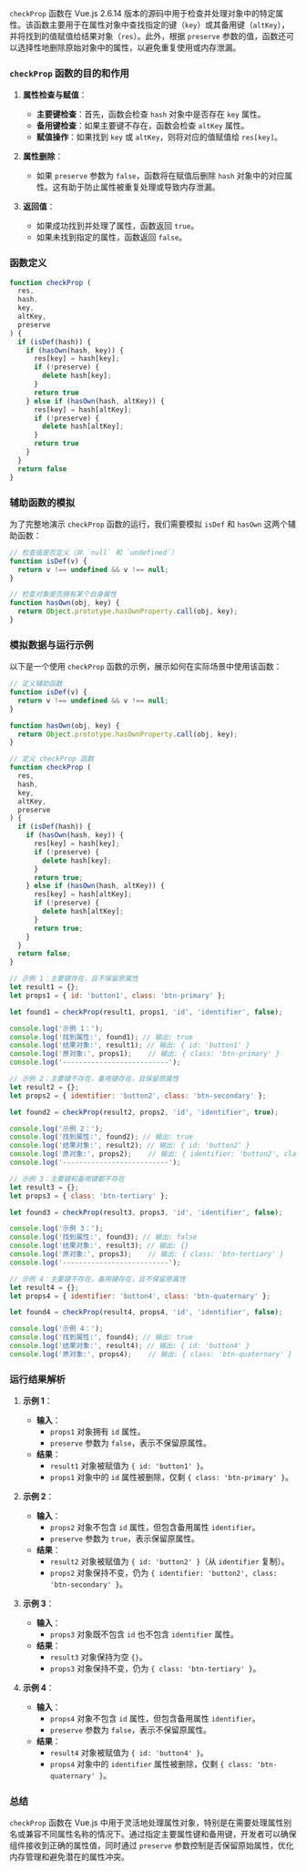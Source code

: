 `checkProp` 函数在 Vue.js 2.6.14 版本的源码中用于检查并处理对象中的特定属性。该函数主要用于在属性对象中查找指定的键（`key`）或其备用键（`altKey`），并将找到的值赋值给结果对象（`res`）。此外，根据 `preserve` 参数的值，函数还可以选择性地删除原始对象中的属性，以避免重复使用或内存泄漏。

### **`checkProp` 函数的目的和作用**

1. **属性检查与赋值**：
   - **主要键检查**：首先，函数会检查 `hash` 对象中是否存在 `key` 属性。
   - **备用键检查**：如果主要键不存在，函数会检查 `altKey` 属性。
   - **赋值操作**：如果找到 `key` 或 `altKey`，则将对应的值赋值给 `res[key]`。

2. **属性删除**：
   - 如果 `preserve` 参数为 `false`，函数将在赋值后删除 `hash` 对象中的对应属性。这有助于防止属性被重复处理或导致内存泄漏。

3. **返回值**：
   - 如果成功找到并处理了属性，函数返回 `true`。
   - 如果未找到指定的属性，函数返回 `false`。

### **函数定义**

```javascript
function checkProp (
  res,
  hash,
  key,
  altKey,
  preserve
) {
  if (isDef(hash)) {
    if (hasOwn(hash, key)) {
      res[key] = hash[key];
      if (!preserve) {
        delete hash[key];
      }
      return true
    } else if (hasOwn(hash, altKey)) {
      res[key] = hash[altKey];
      if (!preserve) {
        delete hash[altKey];
      }
      return true
    }
  }
  return false
}
```

### **辅助函数的模拟**

为了完整地演示 `checkProp` 函数的运行，我们需要模拟 `isDef` 和 `hasOwn` 这两个辅助函数：

```javascript
// 检查值是否定义（非 `null` 和 `undefined`）
function isDef(v) {
  return v !== undefined && v !== null;
}

// 检查对象是否拥有某个自身属性
function hasOwn(obj, key) {
  return Object.prototype.hasOwnProperty.call(obj, key);
}
```

### **模拟数据与运行示例**

以下是一个使用 `checkProp` 函数的示例，展示如何在实际场景中使用该函数：

```javascript
// 定义辅助函数
function isDef(v) {
  return v !== undefined && v !== null;
}

function hasOwn(obj, key) {
  return Object.prototype.hasOwnProperty.call(obj, key);
}

// 定义 checkProp 函数
function checkProp (
  res,
  hash,
  key,
  altKey,
  preserve
) {
  if (isDef(hash)) {
    if (hasOwn(hash, key)) {
      res[key] = hash[key];
      if (!preserve) {
        delete hash[key];
      }
      return true;
    } else if (hasOwn(hash, altKey)) {
      res[key] = hash[altKey];
      if (!preserve) {
        delete hash[altKey];
      }
      return true;
    }
  }
  return false;
}

// 示例 1：主要键存在，且不保留原属性
let result1 = {};
let props1 = { id: 'button1', class: 'btn-primary' };

let found1 = checkProp(result1, props1, 'id', 'identifier', false);

console.log('示例 1：');
console.log('找到属性:', found1); // 输出: true
console.log('结果对象:', result1); // 输出: { id: 'button1' }
console.log('原对象:', props1);    // 输出: { class: 'btn-primary' }
console.log('--------------------------');

// 示例 2：主要键不存在，备用键存在，且保留原属性
let result2 = {};
let props2 = { identifier: 'button2', class: 'btn-secondary' };

let found2 = checkProp(result2, props2, 'id', 'identifier', true);

console.log('示例 2：');
console.log('找到属性:', found2); // 输出: true
console.log('结果对象:', result2); // 输出: { id: 'button2' }
console.log('原对象:', props2);    // 输出: { identifier: 'button2', class: 'btn-secondary' }
console.log('--------------------------');

// 示例 3：主要键和备用键都不存在
let result3 = {};
let props3 = { class: 'btn-tertiary' };

let found3 = checkProp(result3, props3, 'id', 'identifier', false);

console.log('示例 3：');
console.log('找到属性:', found3); // 输出: false
console.log('结果对象:', result3); // 输出: {}
console.log('原对象:', props3);    // 输出: { class: 'btn-tertiary' }
console.log('--------------------------');

// 示例 4：主要键不存在，备用键存在，且不保留原属性
let result4 = {};
let props4 = { identifier: 'button4', class: 'btn-quaternary' };

let found4 = checkProp(result4, props4, 'id', 'identifier', false);

console.log('示例 4：');
console.log('找到属性:', found4); // 输出: true
console.log('结果对象:', result4); // 输出: { id: 'button4' }
console.log('原对象:', props4);    // 输出: { class: 'btn-quaternary' }
```

### **运行结果解析**

1. **示例 1**：
   - **输入**：
     - `props1` 对象拥有 `id` 属性。
     - `preserve` 参数为 `false`，表示不保留原属性。
   - **结果**：
     - `result1` 对象被赋值为 `{ id: 'button1' }`。
     - `props1` 对象中的 `id` 属性被删除，仅剩 `{ class: 'btn-primary' }`。

2. **示例 2**：
   - **输入**：
     - `props2` 对象不包含 `id` 属性，但包含备用属性 `identifier`。
     - `preserve` 参数为 `true`，表示保留原属性。
   - **结果**：
     - `result2` 对象被赋值为 `{ id: 'button2' }`（从 `identifier` 复制）。
     - `props2` 对象保持不变，仍为 `{ identifier: 'button2', class: 'btn-secondary' }`。

3. **示例 3**：
   - **输入**：
     - `props3` 对象既不包含 `id` 也不包含 `identifier` 属性。
   - **结果**：
     - `result3` 对象保持为空 `{}`。
     - `props3` 对象保持不变，仍为 `{ class: 'btn-tertiary' }`。

4. **示例 4**：
   - **输入**：
     - `props4` 对象不包含 `id` 属性，但包含备用属性 `identifier`。
     - `preserve` 参数为 `false`，表示不保留原属性。
   - **结果**：
     - `result4` 对象被赋值为 `{ id: 'button4' }`。
     - `props4` 对象中的 `identifier` 属性被删除，仅剩 `{ class: 'btn-quaternary' }`。

### **总结**

`checkProp` 函数在 Vue.js 中用于灵活地处理属性对象，特别是在需要处理属性别名或兼容不同属性名称的情况下。通过指定主要属性键和备用键，开发者可以确保组件接收到正确的属性值，同时通过 `preserve` 参数控制是否保留原始属性，优化内存管理和避免潜在的属性冲突。